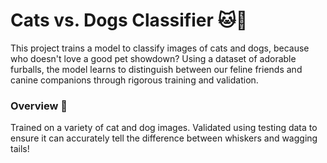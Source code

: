 # Cats vs. Dogs Classifier 🐱🐶
This project trains a model to classify images of cats and dogs, because who doesn't love a good pet showdown? Using a dataset of adorable furballs, the model learns to distinguish between our feline friends and canine companions through rigorous training and validation.

### Overview 🎉
Trained on a variety of cat and dog images.
Validated using testing data to ensure it can accurately tell the difference between whiskers and wagging tails! 
